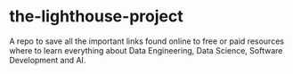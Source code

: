 # the-lighthouse-project
A repo to save all the important links found online to free or paid resources where to learn everything about Data Engineering, Data Science, Software Development and AI.
